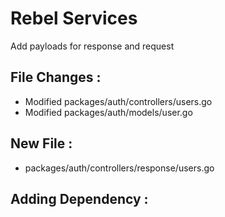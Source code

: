 # Rebel Services

Add payloads for response and request

## File Changes :
- Modified packages/auth/controllers/users.go
- Modified packages/auth/models/user.go

## New File :
- packages/auth/controllers/response/users.go

## Adding Dependency :